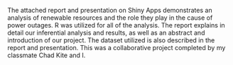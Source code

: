 The attached report and presentation on Shiny Apps demonstrates an analysis of renewable resources and the role they play in the cause of power outages. R was utilized for all of the analysis. The report explains in detail our inferential analysis and results, as well as an abstract and introduction of our project. The dataset utilized is also described in the report and presentation. This was a collaborative project completed by my classmate Chad Kite and I.
